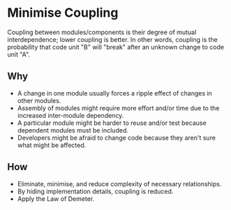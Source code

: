 Minimise Coupling
===

Coupling between modules/components is their degree of mutual interdependence; lower coupling is better. In other words, coupling is the probability that code unit "B" will "break" after an unknown change to code unit "A".

## Why
- A change in one module usually forces a ripple effect of changes in other modules.
- Assembly of modules might require more effort and/or time due to the increased inter-module dependency.
- A particular module might be harder to reuse and/or test because dependent modules must be included.
- Developers might be afraid to change code because they aren't sure what might be affected.

## How
- Eliminate, minimise, and reduce complexity of necessary relationships.
- By hiding implementation details, coupling is reduced.
- Apply the Law of Demeter.
